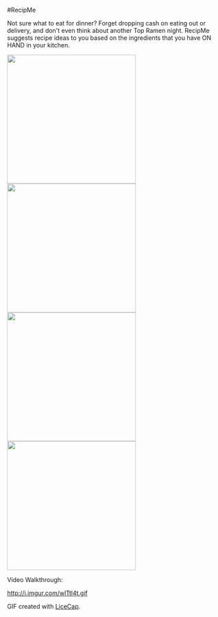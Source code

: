 #RecipMe

Not sure what to eat for dinner? Forget dropping cash on eating out or delivery, and don't even think about another Top Ramen night. RecipMe suggests recipe ideas to you based on the ingredients that you have ON HAND in your kitchen.

<span>
<img src="http://i.imgur.com/A1H8c0Y.png" width="300px"/>

<img src="http://i.imgur.com/9zoV73Y.png" width="300px"/>
</span>

<span>
<img src="http://i.imgur.com/LMP1h2X.png" width="300px"/>

<img src="http://i.imgur.com/G9Fwd02.png" width="300px"/>
</span>

Video Walkthrough:

http://i.imgur.com/wlTtl4t.gif

GIF created with [LiceCap](http://www.cockos.com/licecap/).
